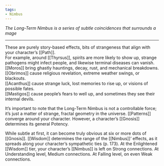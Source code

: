 ```yaml
---
tags:
- Nimbus
---
```


_The Long-Term Nimbus is a series of subtle coincidences that surrounds a mage_

---

These are purely story-based effects, bits of strangeness that align with your character’s [[Path]].\
For example, around [[Thyrsus]], spirits are more likely to show up, strange pathogens might infect people, and likewise terminal diseases can vanish.\
[[Moros]] bring ghastly hauntings, decay, rust, and mechanical breakdowns.\
[[Obrimos]] cause religious revelation, extreme weather swings, or blackouts.\
[[Acanthus]] cause strange luck, lost memories to rise up, or visions of possible fates.\
[[Mastigos]] cause people’s fears to well up, and sometimes they see their internal devils. 

It’s important to note that the Long-Term Nimbus is not a controllable force; it’s just a matter of strange, fractal geometry in the universe. [[Patterns]] converge around your character. However, a character’s [[Gnosis]] determines its general Potency.

While subtle at first, it can become truly obvious at six or more dots of [[Gnosis]]. [[Wisdom]] determines the range of the [[Nimbus]]’ effects, as it spreads along your character’s sympathetic ties (p. 173). At the Enlightened [[Wisdom]] tier, your character’s [[Nimbus]] is left on Strong connections. At Understanding level, Medium connections. At Falling level, on even Weak connections.

